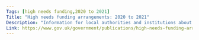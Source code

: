 ```yaml
---
Tags: [high needs funding,2020 to 2021]
Title: "High needs funding arrangements: 2020 to 2021"
Description: "Information for local authorities and institutions about high needs funding arrangements for the 2020 to 2021 financial year."
Link: https://www.gov.uk/government/publications/high-needs-funding-arrangements-2020-to-2021
---
```

